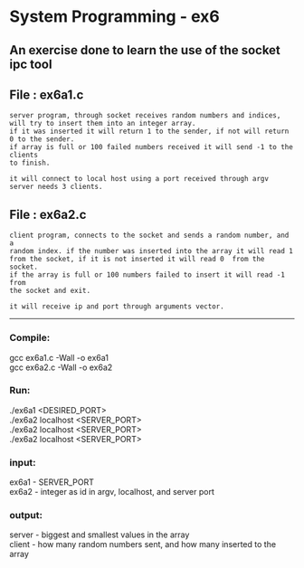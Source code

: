 # System Programming - ex6
## An exercise done to learn the use of the socket ipc tool


## File : ex6a1.c 
    server program, through socket receives random numbers and indices, 
    will try to insert them into an integer array.
    if it was inserted it will return 1 to the sender, if not will return
    0 to the sender.
    if array is full or 100 failed numbers received it will send -1 to the clients
    to finish.

    it will connect to local host using a port received through argv  
    server needs 3 clients.

 ## File : ex6a2.c 
    client program, connects to the socket and sends a random number, and a
    random index. if the number was inserted into the array it will read 1
    from the socket, if it is not inserted it will read 0  from the socket.
    if the array is full or 100 numbers failed to insert it will read -1 from
    the socket and exit.

    it will receive ip and port through arguments vector.
----------------------------------------------------------------
  
  ### Compile: 
  gcc ex6a1.c -Wall -o ex6a1  
  gcc ex6a2.c -Wall -o ex6a2
  ### Run: 
  ./ex6a1 <DESIRED_PORT>  
  ./ex6a2 <ID> localhost <SERVER_PORT>  
  ./ex6a2 <ID> localhost <SERVER_PORT>  
  ./ex6a2 <ID> localhost <SERVER_PORT>  
  ### input: 
  ex6a1 - SERVER_PORT  
  ex6a2 - integer as id in argv, localhost, and server port
  ### output: 
  server - biggest and smallest values in the array  
  client - how many random numbers sent, and how many inserted to the array
